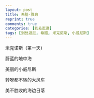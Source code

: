 ```yaml
---
layout: post
title: 希腊-雅典
reprint: true
comments: true
categories: [到处逛逛]
tags: [到处逛逛, 希腊, 米克诺斯, 小威尼斯]
---
```


米克诺斯（第一天）

蔚蓝的地中海

美丽的小威尼斯

转呀都不转的大风车

美不胜收的海边日落


<script>
    photos=[
        ["http://of74i8aex.bkt.clouddn.com/images/20170917/DSC06984.jpg", "米克诺斯岛上的alpha银行", "75%"],
        ["http://of74i8aex.bkt.clouddn.com/images/20170917/DSC06986.jpg", "先来一发蔚蓝的大海", "75%"],
        ["http://of74i8aex.bkt.clouddn.com/images/20170917/DSC06987.jpg", "以及海边的白房子及洗海澡晒太阳的人们。。。", "75%"],
        ["http://of74i8aex.bkt.clouddn.com/images/20170917/DSC06991.jpg", "街边的一家餐馆", "75%"],
        ["http://of74i8aex.bkt.clouddn.com/images/20170917/DSC06993.jpg", "沙滩边的鸽子，广角镜头难得抓到一只飞翔中的。。。", "75%"],
        ["http://of74i8aex.bkt.clouddn.com/images/20170917/DSC06994.jpg", "再来一发海边白房子", "75%"],
        ["http://of74i8aex.bkt.clouddn.com/images/20170917/DSC06998.jpg", "海边小女孩，咦，水里有啥呢。。。", "75%"],
        ["http://of74i8aex.bkt.clouddn.com/images/20170917/DSC07003.jpg", "一个蓝顶的教堂", "75%"],
        ["http://of74i8aex.bkt.clouddn.com/images/20170917/DSC07010.jpg", "阳光正好，拍下两个不同肤色的房子。。。", "75%"],
        ["http://of74i8aex.bkt.clouddn.com/images/20170917/DSC07013.jpg", "海水中的潮起潮落", "75%"],
        ["http://of74i8aex.bkt.clouddn.com/images/20170917/DSC07020.jpg", "远方的红顶小艇在前行。。。", "75%"],
        ["http://of74i8aex.bkt.clouddn.com/images/20170917/DSC07024.jpg", "抬头的蓝天", "75%"],
        ["http://of74i8aex.bkt.clouddn.com/images/20170917/DSC07028.jpg", "", "75%"],
        ["http://of74i8aex.bkt.clouddn.com/images/20170917/DSC07032.jpg", "", "75%"],
        ["http://of74i8aex.bkt.clouddn.com/images/20170917/DSC07034.jpg", "", "75%"],
        ["http://of74i8aex.bkt.clouddn.com/images/20170917/DSC07036.jpg", "", "75%"],
        ["http://of74i8aex.bkt.clouddn.com/images/20170917/DSC07040.jpg", "", "75%"],
        ["http://of74i8aex.bkt.clouddn.com/images/20170917/DSC07045.jpg", "", "75%"],
        ["http://of74i8aex.bkt.clouddn.com/images/20170917/DSC07050.jpg", "", "75%"],
        ["http://of74i8aex.bkt.clouddn.com/images/20170917/DSC07057.jpg", "", "75%"],
        ["http://of74i8aex.bkt.clouddn.com/images/20170917/DSC07060.jpg", "", "75%"],
        ["http://of74i8aex.bkt.clouddn.com/images/20170917/DSC07064.jpg", "", "75%"],
        ["http://of74i8aex.bkt.clouddn.com/images/20170917/DSC07066.jpg", "", "75%"],
        ["http://of74i8aex.bkt.clouddn.com/images/20170917/DSC07069.jpg", "", "75%"],
        ["http://of74i8aex.bkt.clouddn.com/images/20170917/DSC07071.jpg", "", "75%"],
        ["http://of74i8aex.bkt.clouddn.com/images/20170917/DSC07072.jpg", "", "75%"],
        ["http://of74i8aex.bkt.clouddn.com/images/20170917/DSC07073.jpg", "", "75%"],
        ["http://of74i8aex.bkt.clouddn.com/images/20170917/DSC07077.jpg", "", "75%"],
        ["http://of74i8aex.bkt.clouddn.com/images/20170917/DSC07081.jpg", "", "75%"],
        ["http://of74i8aex.bkt.clouddn.com/images/20170917/DSC07083.jpg", "", "75%"],
        ["http://of74i8aex.bkt.clouddn.com/images/20170917/DSC07084.jpg", "", "75%"],
        ["http://of74i8aex.bkt.clouddn.com/images/20170917/DSC07086.jpg", "", "75%"],
        ["http://of74i8aex.bkt.clouddn.com/images/20170917/DSC07088.jpg", "", "75%"],
        ["http://of74i8aex.bkt.clouddn.com/images/20170917/DSC07089.jpg", "", "75%"],
        ["http://of74i8aex.bkt.clouddn.com/images/20170917/DSC07090.jpg", "", "75%"],
        ["http://of74i8aex.bkt.clouddn.com/images/20170917/DSC07091.jpg", "", "75%"],
        ["http://of74i8aex.bkt.clouddn.com/images/20170917/DSC07092.jpg", "", "75%"],
        ["http://of74i8aex.bkt.clouddn.com/images/20170917/DSC07094.jpg", "", "75%"],
        ["http://of74i8aex.bkt.clouddn.com/images/20170917/DSC07096.jpg", "", "75%"],
        ["http://of74i8aex.bkt.clouddn.com/images/20170917/DSC07097.jpg", "", "75%"],
        ["http://of74i8aex.bkt.clouddn.com/images/20170917/DSC07106.jpg", "", "75%"],
        ["http://of74i8aex.bkt.clouddn.com/images/20170917/DSC07107.jpg", "", "75%"],
        ["http://of74i8aex.bkt.clouddn.com/images/20170917/DSC07109.jpg", "", "75%"],
        ["http://of74i8aex.bkt.clouddn.com/images/20170917/DSC07110.jpg", "", "75%"],
        ["http://of74i8aex.bkt.clouddn.com/images/20170917/DSC07113.jpg", "", "75%"],
        ["http://of74i8aex.bkt.clouddn.com/images/20170917/DSC07119.jpg", "", "75%"],
        ["http://of74i8aex.bkt.clouddn.com/images/20170917/DSC07122.jpg", "", "75%"],
        ["http://of74i8aex.bkt.clouddn.com/images/20170917/DSC07125.jpg", "", "75%"],
        ["http://of74i8aex.bkt.clouddn.com/images/20170917/DSC07136.jpg", "", "75%"],
        ["http://of74i8aex.bkt.clouddn.com/images/20170917/DSC07137.jpg", "", "75%"],
        ["http://of74i8aex.bkt.clouddn.com/images/20170917/DSC07140.jpg", "", "75%"],
        ["http://of74i8aex.bkt.clouddn.com/images/20170917/DSC07141.jpg", "", "75%"],
        ["http://of74i8aex.bkt.clouddn.com/images/20170917/DSC07142.jpg", "", "75%"],
        ["http://of74i8aex.bkt.clouddn.com/images/20170917/DSC07143.jpg", "", "75%"],
        ["http://of74i8aex.bkt.clouddn.com/images/20170917/DSC07146.jpg", "", "75%"],
        ["http://of74i8aex.bkt.clouddn.com/images/20170917/DSC07156.jpg", "", "75%"],
        ["http://of74i8aex.bkt.clouddn.com/images/20170917/DSC07373.jpg", "", "75%"],
        ["http://of74i8aex.bkt.clouddn.com/images/20170917/DSC07378.jpg", "", "75%"],
        ["http://of74i8aex.bkt.clouddn.com/images/20170917/DSC07380.jpg", "", "75%"],
        ["http://of74i8aex.bkt.clouddn.com/images/20170917/DSC07382.jpg", "", "75%"],
        ["http://of74i8aex.bkt.clouddn.com/images/20170917/DSC07383.jpg", "", "75%"],
        ["http://of74i8aex.bkt.clouddn.com/images/20170917/DSC07385.jpg", "", "75%"],
    ];
    for (var i=0; i<photos.length; i++)
    {
        document.write("<figure><a href=\"" + photos[i][0] + "\" target=\"_blank\">")
        document.write("<img src=\"" + photos[i][0] + "\" alt=\"" + photos[i][1] + "\" width=\"" + photos[i][2] + "\">")
        document.write("</a></figure>")

        if (photos[i].length > 3)
            document.write(photos[i][3] + "<br><br>")
        else if (photos[i][1].length > 0)
            document.write(photos[i][1] + "<br><br>")
        else
            document.write("<br>")
    }
</script>
